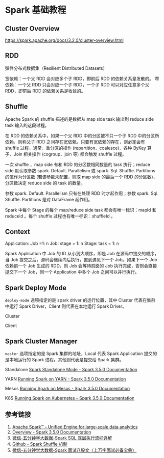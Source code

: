 # Spark 基础教程


## Cluster Overview

https://spark.apache.org/docs/3.2.0/cluster-overview.html


## RDD

弹性分布式数据集（Resilient Distributed Datasets）

宽依赖：一个父 RDD 会对应多个子 RDD，即前后 RDD 的依赖关系是发散的。
窄依赖：一个父 RDD 只会对应一个子 RDD，一个子 RDD 可以对应任意多个父 RDD，即前后 RDD 的依赖关系是收敛的。

## Shuffle

Apache Spark 的 shuffle 描述的是数据从 map side task 输出到 reduce side task 输入的这段过程。

在 RDD 的依赖关系中，如果一个父 RDD 中的分区被不只一个子 RDD 中的分区所依赖，则称父子 RDD 之间存在宽依赖。只要有宽依赖的存在，则必定会有 shuffle 过程。通常，重分区的操作 (repartition、coalesce)、各种 ByKey 算子、Join 相关操作 (cogroup、join 等) 都会触发 shuffle 过程。

一次 shuffle ，map side 有和 RDD 的分区数相同数量的 task 执行；reduce side 默认取参数 spark. Default. Parallelism 或 spark. Sql. Shuffle. Partitions 的值作为分区数 (若该参数未配置，则取 map side 的最后一个 RDD 的分区数)，分区数决定 reduce side 的 task 的数量。

参数 spark. Default. Parallelism 只有在处理 RDD 时才起作用；参数 spark. Sql. Shuffle. Partitions 是对 DataFrame 起作用。

Spark 中每个 Stage 的每个 map/reduce side task 都会有唯一标识：mapId 和 reduceId 。每个 shuffle 过程也有唯一标识：shuffleId 。

## Context

Application: Job =1: n
Job: stage = 1: n
Stage: task = 1: n


Spark Application 中 Job 的 ID 从小到大顺序，即是 Job 在源码中提交的顺序，当 Job 提交之后，源码会继续向后执行，直到遇见下一个 Job。如果下一个 Job 依赖前一个 Job 生成的 RDD，则 Job 会等待前面的 Job 执行完成，否则会直接提交下一个 Job，同一个 Application 中多个 Job 之间可以并行执行。

## Spark Deploy Mode

`deploy-mode` 选项指定的是 spark driver 的运行位置，其中 Cluster 代表在集群中运行 Spark Driver，Client 则代表在本地运行 Spark Driver。

Cluster

Client

## Spark Cluster Manager

`master` 选项指定的是 Spark 集群的地址，Local 代表 Spark Application 提交的是本地运行的 Spark 进程，其他则代表是提交给 Spark 集群。

Standalone
[Spark Standalone Mode - Spark 3.5.0 Documentation](https://spark.apache.org/docs/latest/spark-standalone.html)

YARN
[Running Spark on YARN - Spark 3.5.0 Documentation](https://spark.apache.org/docs/latest/running-on-yarn.html)

Mesos
[Running Spark on Mesos - Spark 3.5.0 Documentation](https://spark.apache.org/docs/latest/running-on-mesos.html) 

K8S
[Running Spark on Kubernetes - Spark 3.5.0 Documentation](https://spark.apache.org/docs/latest/running-on-kubernetes.html)


## 参考链接
1. [Apache Spark™ - Unified Engine for large-scale data analytics](https://spark.apache.org)
2. [Overview - Spark 3.5.0 Documentation](https://spark.apache.org/docs/latest/)
3. [微信-五分钟学大数据-Spark SQL 底层执行流程详解](https://mp.weixin.qq.com/s/CWdBLhgUrLxlsavTFhA0rA)
4. [Github - Spark Shuffle 机制](https://paxinla.github.io/posts/2021/02/spark-shuffle-ji-zhi.html)
5. [微信-五分钟学大数据-Spark 面试八股文（上万字面试必备宝典）](https://mp.weixin.qq.com/s/Lx3kWDs_XjhuyibX8dhFMQ)
